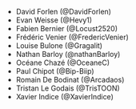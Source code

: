 - David Forlen (@DavidForlen)
- Evan Weisse (@Hevy1)
- Fabien Bernier (@Locust2520)
- Frédéric Venier (@FredericVenier)
- Louise Bulone (@Gragalit)
- Nathan Barloy (@nathanBarloy)
- Océane Chazé (@OceaneC)
- Paul Chipot (@Bip-Biip)
- Romain De Bodinat (@Arcadaos)
- Tristan Le Godais (@TrisTOON)
- Xavier Indice (@XavierIndice)
